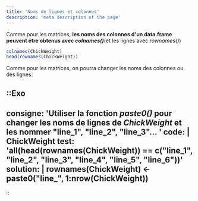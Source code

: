 ```yaml
---
title: 'Noms de lignes et colonnes'
description: 'meta description of the page'
---
```


Comme pour les matrices, **les noms des colonnes d'un data.frame peuvent être obtenus avec *colnames()***(et les lignes avec *rownames()*)

```r
colnames(ChickWeight)
head(rownames(ChickWeight))
```

Comme pour les matrices, on pourra changer les noms des colonnes ou des lignes.


::Exo
---
consigne: 'Utiliser la fonction *paste0()* pour changer les noms de lignes de *ChickWeight* et les nommer "line_1", "line_2", "line_3"...  '
code: |
    ChickWeight
test: 'all(head(rownames(ChickWeight)) == c("line_1", "line_2", "line_3", "line_4", "line_5", "line_6"))'
solution: |
    rownames(ChickWeight) <- paste0("line_", 1:nrow(ChickWeight))
---
::

